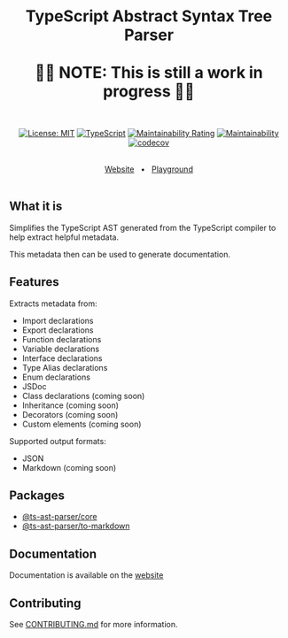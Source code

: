 <h1 style="text-align: center; border-bottom: none" align="center">
    <div>TypeScript Abstract Syntax Tree Parser</div>
    <br/>
    <div>🚨🚨 NOTE: This is still a work in progress 🚨🚨</div>
</h1>

<br/>

<div style="text-align: center" align="center">

[![License: MIT](https://img.shields.io/badge/License-MIT-yellow.svg)](https://opensource.org/licenses/MIT)
[![TypeScript](https://img.shields.io/badge/%3C%2F%3E-TypeScript-%230074c1.svg)](https://www.typescriptlang.org/)
[![Maintainability Rating](https://sonarcloud.io/api/project_badges/measure?project=jordimarimon_ts-ast-parser&metric=sqale_rating)](https://sonarcloud.io/summary/new_code?id=jordimarimon_ts-ast-parser)
[![Maintainability](https://api.codeclimate.com/v1/badges/c6408307a02f8112a617/maintainability)](https://codeclimate.com/github/jordimarimon/ts-ast-parser/maintainability)
[![codecov](https://codecov.io/gh/jordimarimon/ts-ast-parser/branch/main/graph/badge.svg?token=DMIFUI10V9)](https://codecov.io/gh/jordimarimon/ts-ast-parser)

</div>

<br/>

<div style="text-align: center;" align="center">
  <a href="https://jordimarimon.github.io/ts-ast-parser">Website</a>
  <span>&nbsp;&nbsp;•&nbsp;&nbsp;</span>
  <a href="https://jordimarimon.github.io/ts-ast-parser/playground/">Playground</a>
</div>

<br/>

## What it is

Simplifies the TypeScript AST generated from the TypeScript compiler to help extract helpful metadata.  

This metadata then can be used to generate documentation.

## Features

Extracts metadata from:

- Import declarations
- Export declarations
- Function declarations
- Variable declarations
- Interface declarations
- Type Alias declarations
- Enum declarations
- JSDoc
- Class declarations (coming soon)
- Inheritance (coming soon)
- Decorators (coming soon)
- Custom elements (coming soon)

Supported output formats:

- JSON
- Markdown (coming soon)

## Packages

* [@ts-ast-parser/core](./packages/core)
* [@ts-ast-parser/to-markdown](./packages/to-markdown)

## Documentation

Documentation is available on the [website](https://jordimarimon.github.io/ts-ast-parser)

## Contributing

See [CONTRIBUTING.md](CONTRIBUTING.md) for more information.
